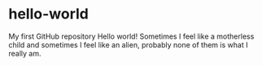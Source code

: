 # hello-world
My first GitHub repository
Hello world! Sometimes I feel like a motherless child and sometimes I feel like an alien, probably none of them is what I really am.
